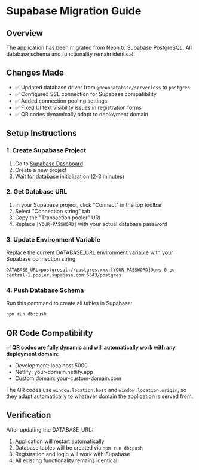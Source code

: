 # Supabase Migration Guide

## Overview
The application has been migrated from Neon to Supabase PostgreSQL. All database schema and functionality remain identical.

## Changes Made
- ✅ Updated database driver from `@neondatabase/serverless` to `postgres`
- ✅ Configured SSL connection for Supabase compatibility
- ✅ Added connection pooling settings
- ✅ Fixed UI text visibility issues in registration forms
- ✅ QR codes dynamically adapt to deployment domain

## Setup Instructions

### 1. Create Supabase Project
1. Go to [Supabase Dashboard](https://supabase.com/dashboard/projects)
2. Create a new project
3. Wait for database initialization (2-3 minutes)

### 2. Get Database URL
1. In your Supabase project, click "Connect" in the top toolbar
2. Select "Connection string" tab
3. Copy the "Transaction pooler" URI
4. Replace `[YOUR-PASSWORD]` with your actual database password

### 3. Update Environment Variable
Replace the current DATABASE_URL environment variable with your Supabase connection string:
```
DATABASE_URL=postgresql://postgres.xxx:[YOUR-PASSWORD]@aws-0-eu-central-1.pooler.supabase.com:6543/postgres
```

### 4. Push Database Schema
Run this command to create all tables in Supabase:
```bash
npm run db:push
```

## QR Code Compatibility
✅ **QR codes are fully dynamic and will automatically work with any deployment domain:**
- Development: localhost:5000
- Netlify: your-domain.netlify.app
- Custom domain: your-custom-domain.com

The QR codes use `window.location.host` and `window.location.origin`, so they adapt automatically to whatever domain the application is served from.

## Verification
After updating the DATABASE_URL:
1. Application will restart automatically
2. Database tables will be created via `npm run db:push`
3. Registration and login will work with Supabase
4. All existing functionality remains identical
